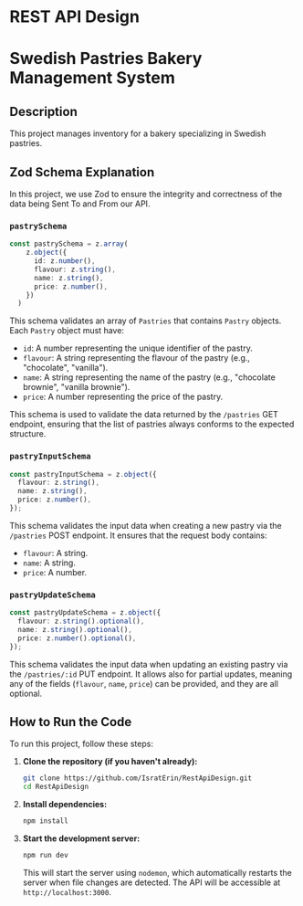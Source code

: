 # REST API Design

# Swedish Pastries Bakery Management System 

## Description 

This project manages inventory for a bakery specializing in Swedish pastries. 
## Zod Schema Explanation

In this project, we use Zod to ensure the integrity and correctness of the data being Sent To and From our API.

### `pastrySchema`

```typescript
const pastrySchema = z.array(
    z.object({
      id: z.number(),
      flavour: z.string(),
      name: z.string(),
      price: z.number(),
    })
  )
```

This schema validates an array of `Pastries` that contains `Pastry` objects. Each `Pastry` object must have:
- `id`: A number representing the unique identifier of the pastry.
- `flavour`: A string representing the flavour of the pastry (e.g., "chocolate", "vanilla").
- `name`: A string representing the name of the pastry (e.g., "chocolate brownie", "vanilla brownie").
- `price`: A number representing the price of the pastry.

This schema is used to validate the data returned by the `/pastries` GET endpoint, ensuring that the list of pastries always conforms to the expected structure.

### `pastryInputSchema`

```typescript
const pastryInputSchema = z.object({
  flavour: z.string(),
  name: z.string(),
  price: z.number(),
});
```

This schema validates the input data when creating a new pastry via the `/pastries` POST endpoint. It ensures that the request body contains:
- `flavour`: A string.
- `name`: A string.
- `price`: A number.

### `pastryUpdateSchema`

```typescript
const pastryUpdateSchema = z.object({
  flavour: z.string().optional(),
  name: z.string().optional(),
  price: z.number().optional(),
});
```

This schema validates the input data when updating an existing pastry via the `/pastries/:id` PUT endpoint. It allows also for partial updates, meaning any of the fields (`flavour`, `name`, `price`) can be provided, and they are all optional.

## How to Run the Code

To run this project, follow these steps:

1.  **Clone the repository (if you haven't already):**
    ```bash
    git clone https://github.com/IsratErin/RestApiDesign.git
    cd RestApiDesign
    ```

2.  **Install dependencies:**
    ```bash
    npm install
    ```

3.  **Start the development server:**
    ```bash
    npm run dev
    ```

    This will start the server using `nodemon`, which automatically restarts the server when file changes are detected. The API will be accessible at `http://localhost:3000`.

